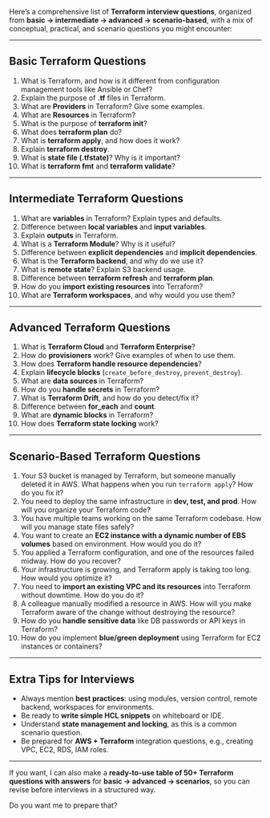 Here’s a comprehensive list of **Terraform interview questions**, organized from **basic → intermediate → advanced → scenario-based**, with a mix of conceptual, practical, and scenario questions you might encounter:

---

## **Basic Terraform Questions**

1. What is Terraform, and how is it different from configuration management tools like Ansible or Chef?
2. Explain the purpose of **.tf** files in Terraform.
3. What are **Providers** in Terraform? Give some examples.
4. What are **Resources** in Terraform?
5. What is the purpose of **terraform init**?
6. What does **terraform plan** do?
7. What is **terraform apply**, and how does it work?
8. Explain **terraform destroy**.
9. What is **state file (.tfstate)**? Why is it important?
10. What is **terraform fmt** and **terraform validate**?

---

## **Intermediate Terraform Questions**

1. What are **variables** in Terraform? Explain types and defaults.
2. Difference between **local variables** and **input variables**.
3. Explain **outputs** in Terraform.
4. What is a **Terraform Module**? Why is it useful?
5. Difference between **explicit dependencies** and **implicit dependencies**.
6. What is the **Terraform backend**, and why do we use it?
7. What is **remote state**? Explain S3 backend usage.
8. Difference between **terraform refresh** and **terraform plan**.
9. How do you **import existing resources** into Terraform?
10. What are **Terraform workspaces**, and why would you use them?

---

## **Advanced Terraform Questions**

1. What is **Terraform Cloud** and **Terraform Enterprise**?
2. How do **provisioners** work? Give examples of when to use them.
3. How does **Terraform handle resource dependencies**?
4. Explain **lifecycle blocks** (`create_before_destroy`, `prevent_destroy`).
5. What are **data sources** in Terraform?
6. How do you **handle secrets** in Terraform?
7. What is **Terraform Drift**, and how do you detect/fix it?
8. Difference between **for_each** and **count**.
9. What are **dynamic blocks** in Terraform?
10. How does **Terraform state locking** work?

---

## **Scenario-Based Terraform Questions**

1. Your S3 bucket is managed by Terraform, but someone manually deleted it in AWS. What happens when you run `terraform apply`? How do you fix it?
2. You need to deploy the same infrastructure in **dev, test, and prod**. How will you organize your Terraform code?
3. You have multiple teams working on the same Terraform codebase. How will you manage state files safely?
4. You want to create an **EC2 instance with a dynamic number of EBS volumes** based on environment. How would you do it?
5. You applied a Terraform configuration, and one of the resources failed midway. How do you recover?
6. Your infrastructure is growing, and Terraform apply is taking too long. How would you optimize it?
7. You need to **import an existing VPC and its resources** into Terraform without downtime. How do you do it?
8. A colleague manually modified a resource in AWS. How will you make Terraform aware of the change without destroying the resource?
9. How do you **handle sensitive data** like DB passwords or API keys in Terraform?
10. How do you implement **blue/green deployment** using Terraform for EC2 instances or containers?

---

## **Extra Tips for Interviews**

* Always mention **best practices**: using modules, version control, remote backend, workspaces for environments.
* Be ready to **write simple HCL snippets** on whiteboard or IDE.
* Understand **state management and locking**, as this is a common scenario question.
* Be prepared for **AWS + Terraform** integration questions, e.g., creating VPC, EC2, RDS, IAM roles.

---

If you want, I can also make a **ready-to-use table of 50+ Terraform questions with answers** for **basic → advanced → scenarios**, so you can revise before interviews in a structured way.

Do you want me to prepare that?
